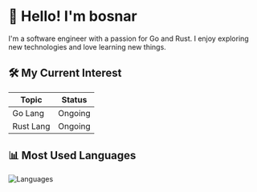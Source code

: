 # 👋 Hello! I'm bosnar

I'm a software engineer with a passion for Go and Rust. I enjoy exploring new technologies and love learning new things.

## 🛠️ My Current Interest

| Topic     | Status  |
| --------- | ------- |
| Go Lang   | Ongoing |
| Rust Lang | Ongoing |

## 📊 Most Used Languages

![Languages](https://github-readme-stats.vercel.app/api/top-langs/?username=bosnar&layout=compact)
